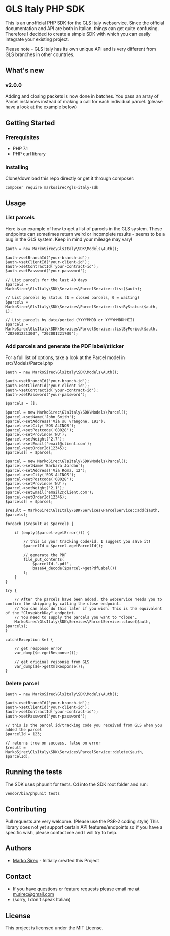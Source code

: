 # GLS Italy PHP SDK

This is an unofficial PHP SDK for the GLS Italy webservice. Since the official documentation and API are both in Italian, things can get quite confusing. Therefore I decided to create a simple SDK with which you can easily integrate your existing project.

Please note - GLS Italy has its own unique API and is very different from GLS branches in other countries.

## What's new

### v2.0.0

Adding and closing packets is now done in batches. You pass an array of Parcel instances instead of making a call for each individual parcel. (please have a look at the example below)

## Getting Started

### Prerequisites

- PHP 7.1
- PHP curl library

### Installing

Clone/download this repo directly or get it through composer:

```
composer require markosirec/gls-italy-sdk
```

## Usage

### List parcels

Here is an example of how to get a list of parcels in the GLS system. These endpoints can sometimes return weird or incomplete results - seems to be a bug in the GLS system. Keep in mind your mileage may vary!

```
$auth = new MarkoSirec\GlsItaly\SDK\Models\Auth();

$auth->setBranchId('your-branch-id');
$auth->setClientId('your-client-id');
$auth->setContractId('your-contract-id');
$auth->setPassword('your-password');

// List parcels for the last 40 days
$parcels = MarkoSirec\GlsItaly\SDK\Services\ParcelService::list($auth);

// List parcels by status (1 = closed parcels, 0 = waiting)
$parcels = MarkoSirec\GlsItaly\SDK\Services\ParcelService::listByStatus($auth, 1);

// List parcels by date/period (YYYYMMDD or YYYYMMDDHHII)
$parcels = MarkoSirec\GlsItaly\SDK\Services\ParcelService::listByPeriod($auth, "202001221300", "202001221700");

```

### Add parcels and generate the PDF label/sticker

For a full list of options, take a look at the Parcel model in src/Models/Parcel.php

```
$auth = new MarkoSirec\GlsItaly\SDK\Models\Auth();

$auth->setBranchId('your-branch-id');
$auth->setClientId('your-client-id');
$auth->setContractId('your-contract-id');
$auth->setPassword('your-password');

$parcels = [];

$parcel = new MarkoSirec\GlsItaly\SDK\Models\Parcel();
$parcel->setName('John Smith');
$parcel->setAddress('Via su vrangone, 191');
$parcel->setCity('SOS ALINOS');
$parcel->setPostcode('08028');
$parcel->setProvince('NU');
$parcel->setWeight('2,7');
$parcel->setEmail('email@client.com');
$parcel->setOrderId(12345);
$parcels[] = $parcel;

$parcel = new MarkoSirec\GlsItaly\SDK\Models\Parcel();
$parcel->setName('Barbara Jordan');
$parcel->setAddress('Via Roma, 12');
$parcel->setCity('SOS ALINOS');
$parcel->setPostcode('08028');
$parcel->setProvince('NU');
$parcel->setWeight('2,1');
$parcel->setEmail('email2@client.com');
$parcel->setOrderId(12346);
$parcels[] = $parcel;

$result = MarkoSirec\GlsItaly\SDK\Services\ParcelService::add($auth, $parcels);

foreach ($result as $parcel) {

    if (empty($parcel->getError())) {

        // this is your tracking code/id. I suggest you save it!
        $parcelId = $parcel->getParcelId();

        // generate the PDF
        file_put_contents(
            $parcelId.'.pdf', 
            base64_decode($parcel->getPdfLabel())
        );
    }
}

try {

    // After the parcels have been added, the webservice needs you to confirm the shipping by calling the close endpoint. 
    // You can also do this later if you wish. This is the equivalent of the "CloseWorkDay" endpoint. 
    // You need to supply the parcels you want to "close".
    MarkoSirec\GlsItaly\SDK\Services\ParcelService::close($auth, $parcels);
}

catch(Exception $e) {

    // get response error
    var_dump($e->getResponse());

    // get original response from GLS
    var_dump($e->getXmlResponse());
}
```

### Delete parcel

```
$auth = new MarkoSirec\GlsItaly\SDK\Models\Auth();

$auth->setBranchId('your-branch-id');
$auth->setClientId('your-client-id');
$auth->setContractId('your-contract-id');
$auth->setPassword('your-password');

// this is the parcel id/tracking code you received from GLS when you added the parcel
$parcelId = 123;

// returns true on success, false on error
$result = MarkoSirec\GlsItaly\SDK\Services\ParcelService::delete($auth, $parcelId);
```

## Running the tests

The SDK uses phpunit for tests. Cd into the SDK root folder and run:

```
vendor/bin/phpunit tests
```

## Contributing

Pull requests are very welcome. (Please use the PSR-2 coding style) This library does not yet support certain API features/endpoints so if you have a specific wish, please contact me and I will try to help.

## Authors

- [Marko Širec](https://github.com/markosirec) - Initially created this Project

## Contact

- If you have questions or feature requests please email me at m.sirec@gmail.com
- (sorry, I don't speak Italian)

## License

This project is licensed under the MIT License.
